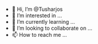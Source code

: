 - 👋 Hi, I’m @Tusharjos
- 👀 I’m interested in ...
- 🌱 I’m currently learning ...
- 💞️ I’m looking to collaborate on ...
- 📫 How to reach me ...

<!---
Tusharjos/Tusharjos is a ✨ special ✨ repository because its `README.md` (this file) appears on your GitHub profile.
You can click the Preview link to take a look at your changes.
--->
